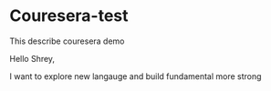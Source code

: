 # Couresera-test
This describe couresera demo

Hello Shrey,

I want to explore new langauge and build fundamental more strong
